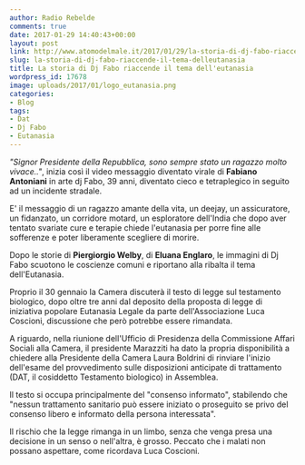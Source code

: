 ```yaml
---
author: Radio Rebelde
comments: true
date: 2017-01-29 14:40:43+00:00
layout: post
link: http://www.atomodelmale.it/2017/01/29/la-storia-di-dj-fabo-riaccende-il-tema-delleutanasia/
slug: la-storia-di-dj-fabo-riaccende-il-tema-delleutanasia
title: La storia di Dj Fabo riaccende il tema dell'eutanasia
wordpress_id: 17678
image: uploads/2017/01/logo_eutanasia.png
categories:
- Blog
tags:
- Dat
- Dj Fabo
- Eutanasia
---
```


_"Signor Presidente della Repubblica, sono sempre stato un ragazzo molto vivace.."_, inizia così il video messaggio diventato virale di **Fabiano Antoniani** in arte dj Fabo, 39 anni, diventato cieco e tetraplegico in seguito ad un incidente stradale.

E' il messaggio di un ragazzo amante della vita, un deejay, un assicuratore, un fidanzato, un corridore motard, un esploratore dell'India che dopo aver tentato svariate cure e terapie chiede l'eutanasia per porre fine alle sofferenze e poter liberamente scegliere di morire.

Dopo le storie di **Piergiorgio Welby**, di **Eluana Englaro**, le immagini di Dj Fabo scuotono le coscienze comuni e riportano alla ribalta il tema dell'Eutanasia.

Proprio il 30 gennaio la Camera discuterà il testo di legge sul testamento biologico, dopo oltre tre anni dal deposito della proposta di legge di iniziativa popolare Eutanasia Legale da parte dell'Associazione Luca Coscioni, discussione che però potrebbe essere rimandata.

A riguardo, nella riunione dell'Ufficio di Presidenza della Commissione Affari Sociali alla Camera, il presidente Marazziti ha dato la propria disponibilità a chiedere alla Presidente della Camera Laura Boldrini di rinviare l'inizio dell'esame del provvedimento sulle disposizioni anticipate di trattamento (DAT, il cosiddetto Testamento biologico) in Assemblea.

Il testo si occupa principalmente del "consenso informato", stabilendo che "nessun trattamento sanitario può essere iniziato o proseguito se privo del consenso libero e informato della persona interessata".

Il rischio che la legge rimanga in un limbo, senza che venga presa una decisione in un senso o nell'altra, è grosso. Peccato che i malati non possano aspettare, come ricordava Luca Coscioni.

